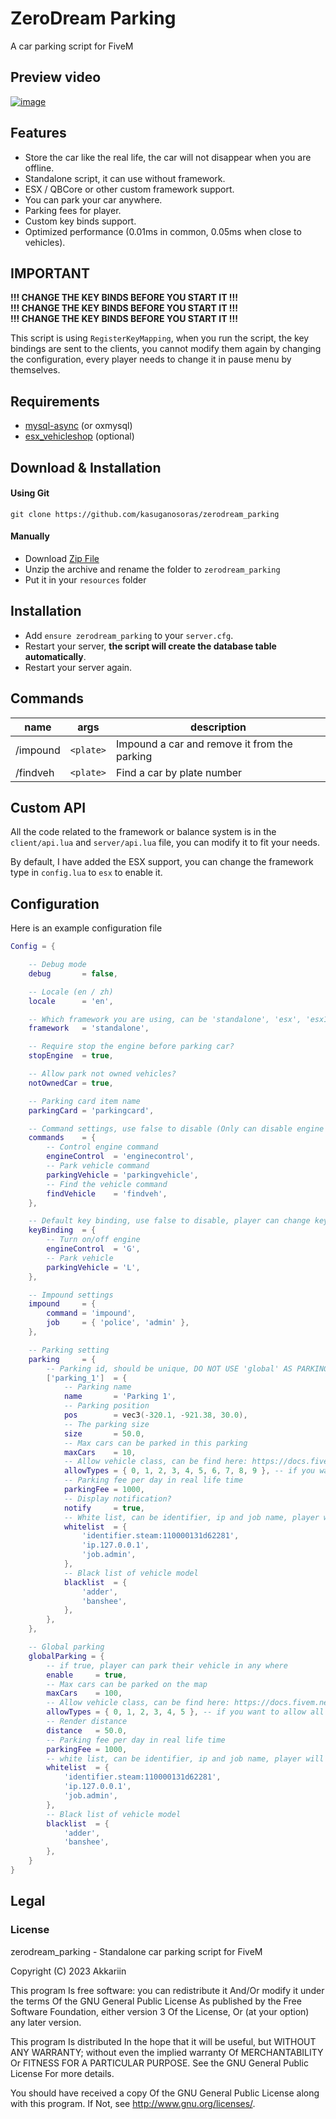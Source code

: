 # ZeroDream Parking
A car parking script for FiveM

## Preview video

[![image](https://user-images.githubusercontent.com/34357771/210299479-b71f3ad1-b08b-4189-a0ec-9374a259d23c.png)](https://youtu.be/UH77hUi-KkI)

## Features

- Store the car like the real life, the car will not disappear when you are offline.
- Standalone script, it can use without framework.
- ESX / QBCore or other custom framework support.
- You can park your car anywhere.
- Parking fees for player.
- Custom key binds support.
- Optimized performance (0.01ms in common, 0.05ms when close to vehicles).

## IMPORTANT
**!!! CHANGE THE KEY BINDS BEFORE YOU START IT !!!**<br>
**!!! CHANGE THE KEY BINDS BEFORE YOU START IT !!!**<br>
**!!! CHANGE THE KEY BINDS BEFORE YOU START IT !!!**<br>

This script is using `RegisterKeyMapping`, when you run the script, the key bindings are sent to the clients, you cannot modify them again by changing the configuration, every player needs to change it in pause menu by themselves.

## Requirements

- [mysql-async](https://github.com/brouznouf/fivem-mysql-async) (or oxmysql)
- [esx_vehicleshop](https://github.com/bathorus/esx_vehicleshop) (optional)

## Download & Installation

#### Using Git

```
git clone https://github.com/kasuganosoras/zerodream_parking
```

#### Manually

- Download [Zip File](https://github.com/kasuganosoras/zerodream_parking/archive/master.zip)
- Unzip the archive and rename the folder to `zerodream_parking`
- Put it in your `resources` folder

## Installation

- Add `ensure zerodream_parking` to your `server.cfg`.
- Restart your server, **the script will create the database table automatically**.
- Restart your server again.

## Commands

| name | args | description |
| ---- | ---- | ----------- |
| /impound | `<plate>` | Impound a car and remove it from the parking |
| /findveh | `<plate>` | Find a car by plate number |

## Custom API

All the code related to the framework or balance system is in the `client/api.lua` and `server/api.lua` file, you can modify it to fit your needs.

By default, I have added the ESX support, you can change the framework type in `config.lua` to `esx` to enable it.

## Configuration
Here is an example configuration file

```lua
Config = {

    -- Debug mode
    debug       = false,

    -- Locale (en / zh)
    locale      = 'en',

    -- Which framework you are using, can be 'standalone', 'esx', 'esx1.9' or 'qbcore'
    framework   = 'standalone',

    -- Require stop the engine before parking car?
    stopEngine  = true,

    -- Allow park not owned vehicles?
    notOwnedCar = true,

    -- Parking card item name
    parkingCard = 'parkingcard',

    -- Command settings, use false to disable (Only can disable engine control / find vehicle)
    commands    = {
        -- Control engine command
        engineControl  = 'enginecontrol',
        -- Park vehicle command
        parkingVehicle = 'parkingvehicle',
        -- Find the vehicle command
        findVehicle    = 'findveh',
    },

    -- Default key binding, use false to disable, player can change key binding in pause menu > settings > key binding > FiveM
    keyBinding  = {
        -- Turn on/off engine
        engineControl  = 'G',
        -- Park vehicle
        parkingVehicle = 'L',
    },

    -- Impound settings
    impound     = {
        command = 'impound',
        job     = { 'police', 'admin' },
    },

    -- Parking setting
    parking     = {
        -- Parking id, should be unique, DO NOT USE 'global' AS PARKING ID
        ['parking_1']  = {
            -- Parking name
            name       = 'Parking 1',
            -- Parking position
            pos        = vec3(-320.1, -921.38, 30.0),
            -- The parking size
            size       = 50.0,
            -- Max cars can be parked in this parking
            maxCars    = 10,
            -- Allow vehicle class, can be find here: https://docs.fivem.net/natives/?_0x29439776AAA00A62 (use -1 means all, use , to separate multiple types)
            allowTypes = { 0, 1, 2, 3, 4, 5, 6, 7, 8, 9 }, -- if you want to allow all class, change to { -1 },
            -- Parking fee per day in real life time
            parkingFee = 1000,
            -- Display notification?
            notify     = true,
            -- White list, can be identifier, ip and job name, player will not need to pay parking fee if they are in the whitelist
            whitelist  = {
                'identifier.steam:110000131d62281',
                'ip.127.0.0.1',
                'job.admin',
            },
            -- Black list of vehicle model
            blacklist  = {
                'adder',
                'banshee',
            },
        },
    },

    -- Global parking
    globalParking = {
        -- if true, player can park their vehicle in any where
        enable     = true,
        -- Max cars can be parked on the map
        maxCars    = 100,
        -- Allow vehicle class, can be find here: https://docs.fivem.net/natives/?_0x29439776AAA00A62 (use -1 means all, use , to separate multiple types)
        allowTypes = { 0, 1, 2, 3, 4, 5 }, -- if you want to allow all class, change to { -1 },
        -- Render distance
        distance   = 50.0,
        -- Parking fee per day in real life time
        parkingFee = 1000,
        -- white list, can be identifier, ip and job name, player will not need to pay parking fee if they are in the whitelist
        whitelist  = {
            'identifier.steam:110000131d62281',
            'ip.127.0.0.1',
            'job.admin',
        },
        -- Black list of vehicle model
        blacklist  = {
            'adder',
            'banshee',
        },
    }
}
```

## Legal

### License

zerodream_parking - Standalone car parking script for FiveM

Copyright (C) 2023 Akkariin

This program Is free software: you can redistribute it And/Or modify it under the terms Of the GNU General Public License As published by the Free Software Foundation, either version 3 Of the License, Or (at your option) any later version.

This program Is distributed In the hope that it will be useful, but WITHOUT ANY WARRANTY; without even the implied warranty Of MERCHANTABILITY Or FITNESS FOR A PARTICULAR PURPOSE. See the GNU General Public License For more details.

You should have received a copy Of the GNU General Public License along with this program. If Not, see http://www.gnu.org/licenses/.
